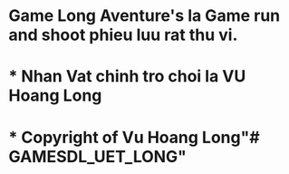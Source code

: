 # 						Game Long Aventure's la Game run and shoot phieu luu rat thu vi.
# * Nhan Vat chinh tro choi la VU Hoang Long
# * Copyright of Vu Hoang Long"# GAMESDL_UET_LONG" 
